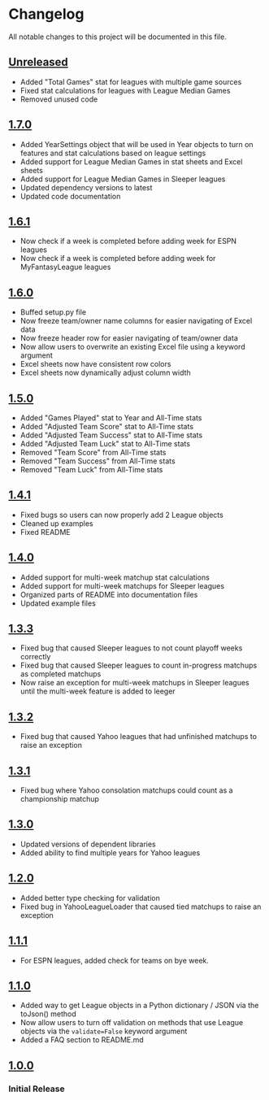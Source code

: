 # Changelog

All notable changes to this project will be documented in this file.

## [Unreleased]

- Added "Total Games" stat for leagues with multiple game sources
- Fixed stat calculations for leagues with League Median Games
- Removed unused code

## [1.7.0]

- Added YearSettings object that will be used in Year objects to turn on features and stat calculations based on league
  settings
- Added support for League Median Games in stat sheets and Excel sheets
- Added support for League Median Games in Sleeper leagues
- Updated dependency versions to latest
- Updated code documentation

## [1.6.1]

- Now check if a week is completed before adding week for ESPN leagues
- Now check if a week is completed before adding week for MyFantasyLeague leagues

## [1.6.0]

- Buffed setup.py file
- Now freeze team/owner name columns for easier navigating of Excel data
- Now freeze header row for easier navigating of team/owner data
- Now allow users to overwrite an existing Excel file using a keyword argument
- Excel sheets now have consistent row colors
- Excel sheets now dynamically adjust column width

## [1.5.0]

- Added "Games Played" stat to Year and All-Time stats
- Added "Adjusted Team Score" stat to All-Time stats
- Added "Adjusted Team Success" stat to All-Time stats
- Added "Adjusted Team Luck" stat to All-Time stats
- Removed "Team Score" from All-Time stats
- Removed "Team Success" from All-Time stats
- Removed "Team Luck" from All-Time stats

## [1.4.1]

- Fixed bugs so users can now properly add 2 League objects
- Cleaned up examples
- Fixed README

## [1.4.0]

- Added support for multi-week matchup stat calculations
- Added support for multi-week matchups for Sleeper leagues
- Organized parts of README into documentation files
- Updated example files

## [1.3.3]

- Fixed bug that caused Sleeper leagues to not count playoff weeks correctly
- Fixed bug that caused Sleeper leagues to count in-progress matchups as completed matchups
- Now raise an exception for multi-week matchups in Sleeper leagues until the multi-week feature is added to leeger

## [1.3.2]

- Fixed bug that caused Yahoo leagues that had unfinished matchups to raise an exception

## [1.3.1]

- Fixed bug where Yahoo consolation matchups could count as a championship matchup

## [1.3.0]

- Updated versions of dependent libraries
- Added ability to find multiple years for Yahoo leagues

## [1.2.0]

- Added better type checking for validation
- Fixed bug in YahooLeagueLoader that caused tied matchups to raise an exception

## [1.1.1]

- For ESPN leagues, added check for teams on bye week.

## [1.1.0]

- Added way to get League objects in a Python dictionary / JSON via the toJson() method
- Now allow users to turn off validation on methods that use League objects via the `validate=False` keyword argument
- Added a FAQ section to README.md

## [1.0.0]

### Initial Release

[Unreleased]: https://github.com/joeyagreco/leeger/compare/v1.7.0...HEAD

[1.7.0]: https://github.com/joeyagreco/leeger/releases/tag/v1.7.0

[1.6.1]: https://github.com/joeyagreco/leeger/releases/tag/v1.6.1

[1.6.0]: https://github.com/joeyagreco/leeger/releases/tag/v1.6.0

[1.5.0]: https://github.com/joeyagreco/leeger/releases/tag/v1.5.0

[1.4.1]: https://github.com/joeyagreco/leeger/releases/tag/v1.4.1

[1.4.0]: https://github.com/joeyagreco/leeger/releases/tag/v1.4.0

[1.3.3]: https://github.com/joeyagreco/leeger/releases/tag/v1.3.3

[1.3.2]: https://github.com/joeyagreco/leeger/releases/tag/v1.3.2

[1.3.1]: https://github.com/joeyagreco/leeger/releases/tag/v1.3.1

[1.3.0]: https://github.com/joeyagreco/leeger/releases/tag/v1.3.0

[1.2.0]: https://github.com/joeyagreco/leeger/releases/tag/v1.2.0

[1.1.1]: https://github.com/joeyagreco/leeger/releases/tag/v1.1.1

[1.1.0]: https://github.com/joeyagreco/leeger/releases/tag/v1.1.0

[1.0.0]: https://github.com/joeyagreco/leeger/releases/tag/v1.0.0
